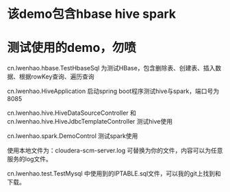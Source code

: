 # 该demo包含hbase hive spark
# 测试使用的demo，勿喷

  cn.lwenhao.hbase.TestHbaseSql 为测试HBase，包含删除表、创建表、插入数据、根据rowKey查询、遍历查询
  
  cn.lwenhao.HiveApplication 启动spring boot程序测试hive与spark，端口号为8085
  
  cn.lwenhao.hive.HiveDataSourceController 和 cn.lwenhao.hive.HiveJdbcTemplateController 测试hive使用
  
  cn.lwenhao.spark.DemoControl 测试spark使用
  
  使用本地文件为：cloudera-scm-server.log 可替换为你的文件，内容可以为任意服务的log文件。
  
  cn.lwenhao.test.TestMysql 中使用到的IPTABLE.sql文件，可以我的git上找到和下载。

